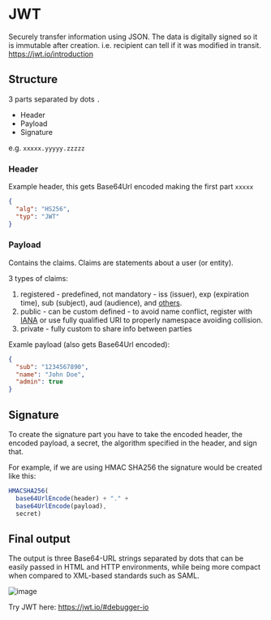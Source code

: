 # JWT
Securely transfer information using JSON.  The data is digitally signed so it is immutable after creation.  i.e. recipient can tell if it was modified in transit.
https://jwt.io/introduction

## Structure
3 parts separated by dots `.`
* Header
* Payload
* Signature

e.g.
`xxxxx.yyyyy.zzzzz`

### Header
Example header, this gets Base64Url encoded making the first part `xxxxx`
```json
{
  "alg": "HS256",
  "typ": "JWT"
}
```

### Payload
Contains the claims. Claims are statements about a user (or entity).

3 types of claims:
1. registered - predefined, not mandatory - iss (issuer), exp (expiration time), sub (subject), aud (audience), and [others](https://tools.ietf.org/html/rfc7519#section-4.1).
2. public - can be custom defined - to avoid name conflict, register with [IANA](https://www.iana.org/assignments/jwt/jwt.xhtml) or use fully qualified URI to properly namespace avoiding collision.
3. private - fully custom to share info between parties

Examle payload (also gets Base64Url encoded):
```json
{
  "sub": "1234567890",
  "name": "John Doe",
  "admin": true
}
```

## Signature
To create the signature part you have to take the encoded header, the encoded payload, a secret, the algorithm specified in the header, and sign that.

For example, if we are using HMAC SHA256 the signature would be created like this:
```javascript
HMACSHA256(
  base64UrlEncode(header) + "." +
  base64UrlEncode(payload),
  secret)
```

## Final output

The output is three Base64-URL strings separated by dots that can be easily passed in HTML and HTTP environments, while being more compact when compared to XML-based standards such as SAML.

![image](https://user-images.githubusercontent.com/2372994/236962244-7fd541a1-21ed-4581-9ed1-25014878cacb.png)

Try JWT here: https://jwt.io/#debugger-io
